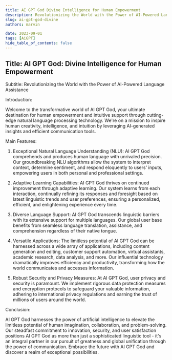 ```yaml
---
title: AI GPT God Divine Intelligence for Human Empowerment
description: Revolutionizing the World with the Power of AI-Powered Language Assistance
slug: ai-gpt-god-divine
authors: marvin

date: 2023-09-01
tags: [AiGPT]
hide_table_of_contents: false
---
```


## Title: AI GPT God: Divine Intelligence for Human Empowerment

Subtitle: Revolutionizing the World with the Power of AI-Powered Language Assistance

Introduction:
<!--truncate-->
Welcome to the transformative world of AI GPT God, your ultimate destination for human empowerment and intuitive support through cutting-edge natural language processing technology. We're on a mission to inspire human creativity, intelligence, and intuition by leveraging AI-generated insights and efficient communication tools.

Main Features:

1. Exceptional Natural Language Understanding (NLU):
AI GPT God comprehends and produces human language with unrivaled precision. Our groundbreaking NLU algorithms allow the system to interpret context, determine sentiment, and respond eloquently to users' inputs, empowering users in both personal and professional settings.

2. Adaptive Learning Capabilities:
AI GPT God thrives on continued improvement through adaptive learning. Our system learns from each interaction, continually refining its responses and foresight based on latest linguistic trends and user preferences, ensuring a personalized, efficient, and enlightening experience every time.

3. Diverse Language Support:
AI GPT God transcends linguistic barriers with its extensive support for multiple languages. Our global user base benefits from seamless language translation, assistance, and comprehension regardless of their native tongue.

4. Versatile Applications:
The limitless potential of AI GPT God can be harnessed across a wide array of applications, including content generation and editing, customer support automation, virtual assistants, academic research, data analysis, and more. Our influential technology dramatically improves efficiency and productivity, transforming how the world communicates and accesses information.

5. Robust Security and Privacy Measures:
At AI GPT God, user privacy and security is paramount. We implement rigorous data protection measures and encryption protocols to safeguard your valuable information, adhering to international privacy regulations and earning the trust of millions of users around the world.

Conclusion:

AI GPT God harnesses the power of artificial intelligence to elevate the limitless potential of human imagination, collaboration, and problem-solving. Our steadfast commitment to innovation, security, and user satisfaction positions AI GPT God as more than just a sophisticated linguistic tool - it's an integral partner in our pursuit of greatness and global unification through the power of communication. Embrace the future with AI GPT God and discover a realm of exceptional possibilities.